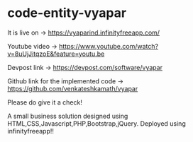 # code-entity-vyapar

It is live on -> https://vyaparind.infinityfreeapp.com/ 

Youtube video -> https://www.youtube.com/watch?v=8uUjJitqzoE&feature=youtu.be

Devpost link -> https://devpost.com/software/vyapar

Github link for the implemented code -> https://github.com/venkateshkamath/vyapar

Please do give it a check!

A small business solution designed using HTML,CSS,Javascript,PHP,Bootstrap,jQuery. Deployed using infinityfreeapp!!

